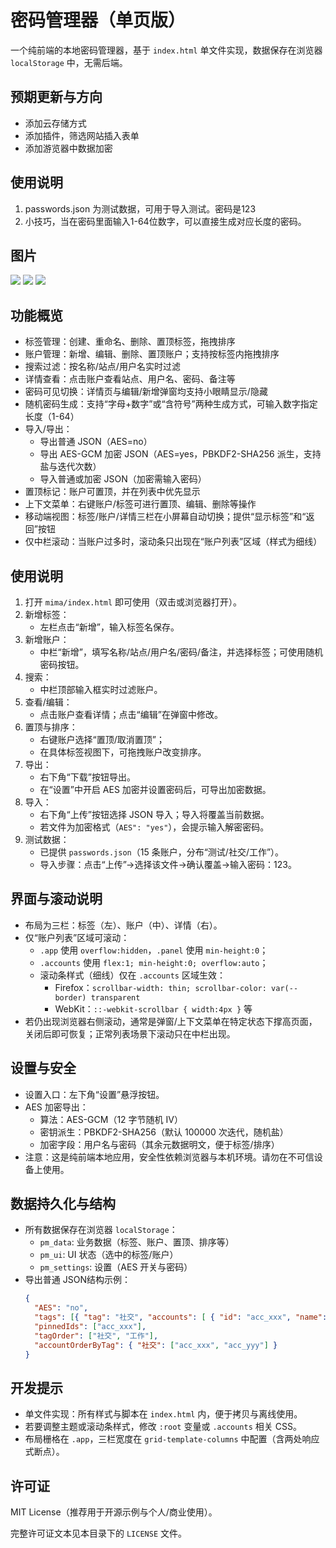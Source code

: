 # 密码管理器（单页版）

一个纯前端的本地密码管理器，基于 `index.html` 单文件实现，数据保存在浏览器 `localStorage` 中，无需后端。

## 预期更新与方向
- 添加云存储方式
- 添加插件，筛选网站插入表单
- 添加游览器中数据加密

## 使用说明
1. passwords.json 为测试数据，可用于导入测试。密码是123
2. 小技巧，当在密码里面输入1-64位数字，可以直接生成对应长度的密码。

## 图片

![](./image/1.jpg)
![](./image/2.jpg)
![](./image/3.jpg)

## 功能概览

- 标签管理：创建、重命名、删除、置顶标签，拖拽排序
- 账户管理：新增、编辑、删除、置顶账户；支持按标签内拖拽排序
- 搜索过滤：按名称/站点/用户名实时过滤
- 详情查看：点击账户查看站点、用户名、密码、备注等
- 密码可见切换：详情页与编辑/新增弹窗均支持小眼睛显示/隐藏
- 随机密码生成：支持“字母+数字”或“含符号”两种生成方式，可输入数字指定长度（1-64）
- 导入/导出：
  - 导出普通 JSON（AES=no）
  - 导出 AES-GCM 加密 JSON（AES=yes，PBKDF2-SHA256 派生，支持盐与迭代次数）
  - 导入普通或加密 JSON（加密需输入密码）
- 置顶标记：账户可置顶，并在列表中优先显示
- 上下文菜单：右键账户/标签可进行置顶、编辑、删除等操作
- 移动端视图：标签/账户/详情三栏在小屏幕自动切换；提供“显示标签”和“返回”按钮
- 仅中栏滚动：当账户过多时，滚动条只出现在“账户列表”区域（样式为细线）

## 使用说明

1. 打开 `mima/index.html` 即可使用（双击或浏览器打开）。
2. 新增标签：
   - 左栏点击“新增”，输入标签名保存。
3. 新增账户：
   - 中栏“新增”，填写名称/站点/用户名/密码/备注，并选择标签；可使用随机密码按钮。
4. 搜索：
   - 中栏顶部输入框实时过滤账户。
5. 查看/编辑：
   - 点击账户查看详情；点击“编辑”在弹窗中修改。
6. 置顶与排序：
   - 右键账户选择“置顶/取消置顶”；
   - 在具体标签视图下，可拖拽账户改变排序。
7. 导出：
   - 右下角“下载”按钮导出。
   - 在“设置”中开启 AES 加密并设置密码后，可导出加密数据。
8. 导入：
   - 右下角“上传”按钮选择 JSON 导入；导入将覆盖当前数据。
   - 若文件为加密格式（`AES": "yes"`），会提示输入解密密码。
9. 测试数据：
   - 已提供 `passwords.json`（15 条账户，分布“测试/社交/工作”）。
   - 导入步骤：点击“上传”→选择该文件→确认覆盖→输入密码：123。

## 界面与滚动说明

- 布局为三栏：标签（左）、账户（中）、详情（右）。
- 仅“账户列表”区域可滚动：
  - `.app` 使用 `overflow:hidden`，`.panel` 使用 `min-height:0`；
  - `.accounts` 使用 `flex:1; min-height:0; overflow:auto`；
  - 滚动条样式（细线）仅在 `.accounts` 区域生效：
    - Firefox：`scrollbar-width: thin; scrollbar-color: var(--border) transparent`
    - WebKit：`::-webkit-scrollbar { width:4px }` 等
- 若仍出现浏览器右侧滚动，通常是弹窗/上下文菜单在特定状态下撑高页面，关闭后即可恢复；正常列表场景下滚动只在中栏出现。

## 设置与安全

- 设置入口：左下角“设置”悬浮按钮。
- AES 加密导出：
  - 算法：AES-GCM（12 字节随机 IV）
  - 密钥派生：PBKDF2-SHA256（默认 100000 次迭代，随机盐）
  - 加密字段：用户名与密码（其余元数据明文，便于标签/排序）
- 注意：这是纯前端本地应用，安全性依赖浏览器与本机环境。请勿在不可信设备上使用。

## 数据持久化与结构

- 所有数据保存在浏览器 `localStorage`：
  - `pm_data`: 业务数据（标签、账户、置顶、排序等）
  - `pm_ui`: UI 状态（选中的标签/账户）
  - `pm_settings`: 设置（AES 开关与密码）
- 导出普通 JSON结构示例：
  ```json
  {
    "AES": "no",
    "tags": [{ "tag": "社交", "accounts": [ { "id": "acc_xxx", "name": "Twitter", ... } ] }],
    "pinnedIds": ["acc_xxx"],
    "tagOrder": ["社交", "工作"],
    "accountOrderByTag": { "社交": ["acc_xxx", "acc_yyy"] }
  }
  ```

## 开发提示

- 单文件实现：所有样式与脚本在 `index.html` 内，便于拷贝与离线使用。
- 若要调整主题或滚动条样式，修改 `:root` 变量或 `.accounts` 相关 CSS。
- 布局栅格在 `.app`，三栏宽度在 `grid-template-columns` 中配置（含两处响应式断点）。

## 许可证

MIT License（推荐用于开源示例与个人/商业使用）。

完整许可证文本见本目录下的 `LICENSE` 文件。

